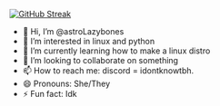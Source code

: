 [![GitHub Streak](https://streak-stats.demolab.com?user=astroLazybones&theme=nightowl)](https://git.io/streak-stats)
- 👋 Hi, I’m @astroLazybones
- 👀 I’m interested in linux and python
- 🌱 I’m currently learning how to make a linux distro 
- 💞️ I’m looking to collaborate on something
- 📫 How to reach me: discord = idontknowtbh.
- 😄 Pronouns: She/They
- ⚡ Fun fact: Idk

<!---
astroLazybones/astroLazybones is a ✨ special ✨ repository because its `README.md` (this file) appears on your GitHub profile.
You can click the Preview link to take a look at your changes.
--->
